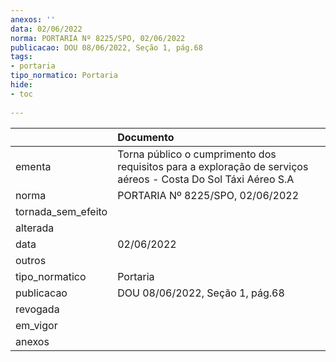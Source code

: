 ```yaml
---
anexos: ''
data: 02/06/2022
norma: PORTARIA Nº 8225/SPO, 02/06/2022
publicacao: DOU 08/06/2022, Seção 1, pág.68
tags:
- portaria
tipo_normatico: Portaria
hide: 
- toc 
 
---
```


|                    | Documento                                                                                                     |
|:-------------------|:--------------------------------------------------------------------------------------------------------------|
| ementa             | Torna público o cumprimento dos requisitos para a exploração de serviços aéreos - Costa Do Sol Táxi Aéreo S.A |
| norma              | PORTARIA Nº 8225/SPO, 02/06/2022                                                                              |
| tornada_sem_efeito |                                                                                                               |
| alterada           |                                                                                                               |
| data               | 02/06/2022                                                                                                    |
| outros             |                                                                                                               |
| tipo_normatico     | Portaria                                                                                                      |
| publicacao         | DOU 08/06/2022, Seção 1, pág.68                                                                               |
| revogada           |                                                                                                               |
| em_vigor           |                                                                                                               |
| anexos             |                                                                                                               |